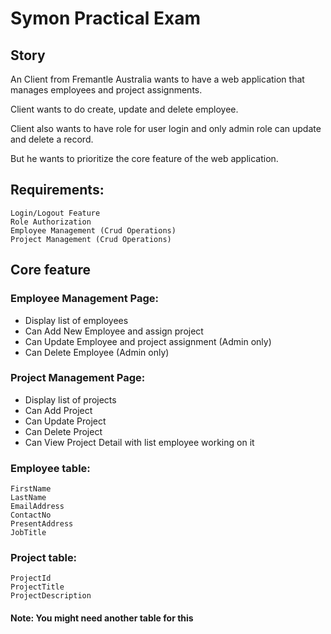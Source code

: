 # Symon Practical Exam

## Story
An Client from Fremantle Australia wants to have a web application that manages employees and project assignments.

Client wants to do create, update and delete employee.

Client also wants to have role for user login and only admin role can update and delete a record.

But he wants to prioritize the core feature of the web application.


## Requirements:
	Login/Logout Feature
	Role Authorization
	Employee Management (Crud Operations)
	Project Management (Crud Operations)

## Core feature
### Employee Management Page:
- Display list of employees
- Can Add New Employee and assign project
- Can Update Employee and project assignment (Admin only)
- Can Delete Employee (Admin only)

### Project Management Page:
- Display list of projects
- Can Add Project
- Can Update Project
- Can Delete Project
- Can View Project Detail with list employee working on it


### Employee table:
	FirstName
	LastName
	EmailAddress
	ContactNo
	PresentAddress
	JobTitle

### Project table:
	ProjectId
	ProjectTitle
	ProjectDescription

#### Note: You might need another table for this



